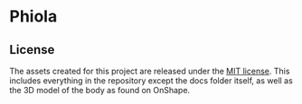 # Phiola

## License
The assets created for this project are released under the [MIT license](/LICENSE). This includes everything in the repository except the docs folder itself, as well as the 3D model of the body as found on OnShape.